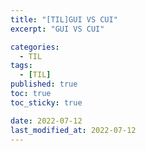 ```yaml
---
title: "[TIL]GUI VS CUI"
excerpt: "GUI VS CUI"

categories:
  - TIL
tags:
  - [TIL]
published: true
toc: true
toc_sticky: true

date: 2022-07-12
last_modified_at: 2022-07-12
---
```

